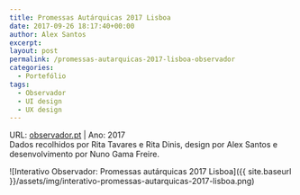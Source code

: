 ```yaml
---
title: Promessas Autárquicas 2017 Lisboa
date: 2017-09-26 18:17:40+00:00
author: Alex Santos
excerpt:
layout: post
permalink: /promessas-autarquicas-2017-lisboa-observador
categories:
  - Portefólio
tags:
  - Observador
  - UI design
  - UX design
---
```

<p>URL: <a href="https://observador.pt/interativo/lisboa-medina-deixou-23-das-promessas-de-costa-por-cumprir/" target="_blank">observador.pt</a> | Ano: 2017<br>
Dados recolhidos por Rita Tavares e Rita Dinis, design por Alex Santos e desenvolvimento por Nuno Gama Freire.</p>

![Interativo Observador: Promessas autárquicas 2017 Lisboa]({{ site.baseurl }}/assets/img/interativo-promessas-autarquicas-2017-lisboa.png)